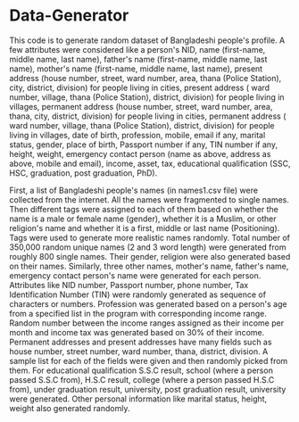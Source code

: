 # Data-Generator
This code is to generate random dataset of Bangladeshi people's profile. A few attributes were considered like a person's NID, 
name (first-name, middle name, last name), father's name (first-name, middle name, last name), mother's name (first-name, middle name, 
last name), present address (house number, street, ward number, area, thana (Police Station), city, district, division) for people 
living in cities, present address ( ward number, village, thana (Police Station), district, division) for people living in villages, 
permanent address (house number, street, ward number, area, thana, city, district, division) for people living in cities, permanent 
address ( ward number, village, thana (Police Station), district, division) for people living in villages, date of birth, profession,
mobile, email if any, marital status, gender, place of birth, Passport number if any, TIN number if any, height, weight, emergency contact 
person (name as above, address as above, mobile and email), income, asset, tax, educational qualification (SSC, HSC, graduation,
post graduation, PhD).

First, a list of Bangladeshi people's names (in names1.csv file) were collected from the internet. All the names were fragmented to 
single names. Then different tags were assigned to each of them based on whether the name is a male or female name (gender), whether it 
is a Muslim, or other religion's name and whether it is a first, middle or last name (Positioning). Tags were used to generate more 
realistic names randomly. Total number of 350,000 random unique names (2 and 3 word length) were generated from roughly 800 single 
names. Their gender, religion were also generated based on their names. Similarly, three other names, mother's name, father's name,
emergency contact person's name were generated for each person. Attributes like NID number, Passport number, phone number, Tax 
Identification Number (TIN) were randomly generated as sequence of characters or numbers. Profession was generated based on a
person's age from a specified list in the program with corresponding income range. Random number between the income ranges 
assigned as their income per month and income tax was generated based on 30\% of their income. Permanent addresses and present 
addresses have many fields such as house number, street number, ward number, thana, district, division. A sample list for each 
of the fields were given and then randomly picked from them. For educational qualification S.S.C result, school (where a person 
passed S.S.C from), H.S.C result, college (where a person passed H.S.C from), under graduation result, university, post graduation 
result, university were generated. Other personal information like marital status, height, weight also generated randomly.

